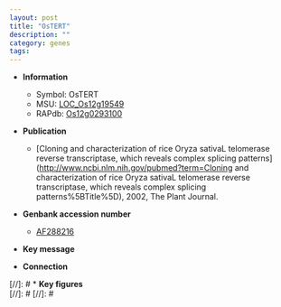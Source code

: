 ```yaml
---
layout: post
title: "OsTERT"
description: ""
category: genes
tags: 
---
```


* **Information**  
    + Symbol: OsTERT  
    + MSU: [LOC_Os12g19549](http://rice.plantbiology.msu.edu/cgi-bin/ORF_infopage.cgi?orf=LOC_Os12g19549)  
    + RAPdb: [Os12g0293100](http://rapdb.dna.affrc.go.jp/viewer/gbrowse_details/irgsp1?name=Os12g0293100)  

* **Publication**  
    + [Cloning and characterization of rice Oryza sativaL telomerase reverse transcriptase, which reveals complex splicing patterns](http://www.ncbi.nlm.nih.gov/pubmed?term=Cloning and characterization of rice Oryza sativaL telomerase reverse transcriptase, which reveals complex splicing patterns%5BTitle%5D), 2002, The Plant Journal.

* **Genbank accession number**  
    + [AF288216](http://www.ncbi.nlm.nih.gov/nuccore/AF288216)

* **Key message**  

* **Connection**  

[//]: # * **Key figures**  
[//]: # 
[//]: # 
